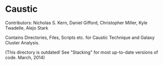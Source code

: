 Caustic
=======
Contributors: Nicholas S. Kern, Daniel Gifford, Christopher Miller, Kyle Twadelle, Alejo Stark

Contains Directories, Files, Scripts etc. for Caustic Technique and Galaxy Cluster Analysis.

(This directory is outdated! See "Stacking" for most up-to-date versions of code. March, 2014)
